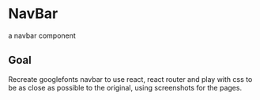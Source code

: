 # NavBar

a navbar component

## Goal

Recreate googlefonts navbar to use react, react router and play with css to be as close as possible to the original, using screenshots for the pages.
